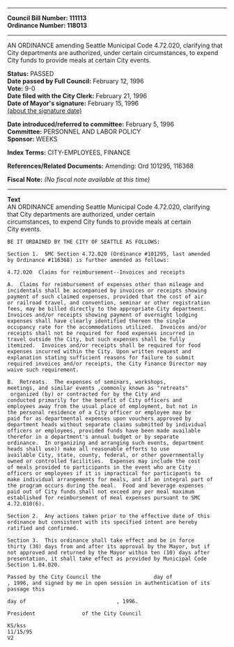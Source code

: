 * * * * *  
  
**Council Bill Number: [](#h0)[](#h2)111113**   
**Ordinance Number: 118013**  
  
* * * * *  
  
AN ORDINANCE amending Seattle Municipal Code 4.72.020, clarifying that City departments are authorized, under certain circumstances, to expend City funds to provide meals at certain City events.  
  
**Status:** PASSED   
**Date passed by Full Council:** February 12, 1996   
**Vote:** 9-0   
**Date filed with the City Clerk:** February 21, 1996   
**Date of Mayor's signature:** February 15, 1996   
[(about the signature date)](/~public/approvaldate.htm)   
  
  
**Date introduced/referred to committee:** February 5, 1996   
**Committee:** PERSONNEL AND LABOR POLICY   
**Sponsor:** WEEKS   
  
**Index Terms:** CITY-EMPLOYEES, FINANCE  
  
**References/Related Documents:** Amending: Ord 101295, 116368  
  
**Fiscal Note:** *(No fiscal note available at this time)*  
  
* * * * *  
  
**Text**  
    AN ORDINANCE amending Seattle Municipal Code 4.72.020, clarifying  
    that City departments are authorized, under certain  
    circumstances, to expend City funds to provide meals at certain  
    City events.  
  
    BE IT ORDAINED BY THE CITY OF SEATTLE AS FOLLOWS:  
  
    Section 1.  SMC Section 4.72.020 (Ordinance #101295, last amended  
    by Ordinance #116368) is further amended as follows:  
  
    4.72.020  Claims for reimbursement--Invoices and receipts  
  
    A.  Claims for reimbursement of expenses other than mileage and  
    incidentals shall be accompanied by invoices or receipts showing  
    payment of such claimed expenses, provided that the cost of air  
    or railroad travel, and convention, seminar or other registration  
    fees, may be billed directly to the appropriate City department.  
    Invoices and/or receipts showing payment of overnight lodging  
    expenses shall have clearly identified thereon the single  
    occupancy rate for the accommodations utilized.  Invoices and/or  
    receipts shall not be required for food expenses incurred in  
    travel outside the City, but such expenses shall be fully  
    itemized.  Invoices and/or receipts shall be required for food  
    expenses incurred within the City. Upon written request and  
    explanation stating sufficient reasons for failure to submit  
    required invoices and/or receipts, the City Finance Director may  
    waive such requirement.  
  
    B.  Retreats.  The expenses of seminars, workshops,   
    meetings, and similar events ,commonly known as "retreats"  
     organized (by) or contracted for by the City and  
    conducted primarily for the benefit of City officers and  
    employees away from the usual place of employment, but not in  
    the personal residence of a City officer or employee may be  
    paid for as departmental expenses upon vouchers approved by  
    department heads without separate claims submitted by individual  
    officers or employees, provided funds have been made available  
    therefor in a department's annual budget or by separate  
    ordinance.  In organizing and arranging such events, department  
    heads shall use)) make all reasonable efforts to use  
    available City, state, county, federal, or other governmentally  
    owned or controlled facilities.  Expenses may include the cost  
    of meals provided to participants in the event who are City  
    officers or employees if it is impractical for participants to  
    make individual arrangements for meals, and if an integral part of  
    the program occurs during the meal.  Food and beverage expenses  
    paid out of City funds shall not exceed any per meal maximum  
    established for reimbursement of meal expenses pursuant to SMC  
    4.72.010(6).  
  
    Section 2.  Any actions taken prior to the effective date of this  
    ordinance but consistent with its specified intent are hereby  
    ratified and confirmed.  
  
    Section 3.  This ordinance shall take effect and be in force  
    thirty (30) days from and after its approval by the Mayor, but if  
    not approved and returned by the Mayor within ten (10) days after  
    presentation, it shall take effect as provided by Municipal Code  
    Section 1.04.020.  
  
    Passed by the City Council the                 day of  
    , 1996, and signed by me in open session in authentication of its  
    passage this  
  
    day of                             , 1996.  
  
    President               of the City Council  
  
    KS/kss  
    11/15/95  
    V2  
